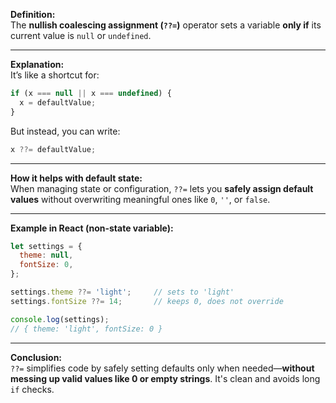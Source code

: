 **Definition:**  
The **nullish coalescing assignment (`??=`)** operator sets a variable **only if** its current value is `null` or `undefined`.

---

**Explanation:**  
It’s like a shortcut for:
```js
if (x === null || x === undefined) {
  x = defaultValue;
}
```

But instead, you can write:
```js
x ??= defaultValue;
```

---

**How it helps with default state:**  
When managing state or configuration, `??=` lets you **safely assign default values** without overwriting meaningful ones like `0`, `''`, or `false`.

---

**Example in React (non-state variable):**
```js
let settings = {
  theme: null,
  fontSize: 0,
};

settings.theme ??= 'light';     // sets to 'light'
settings.fontSize ??= 14;       // keeps 0, does not override

console.log(settings); 
// { theme: 'light', fontSize: 0 }
```

---

**Conclusion:**  
`??=` simplifies code by safely setting defaults only when needed—**without messing up valid values like 0 or empty strings**. It's clean and avoids long `if` checks.
